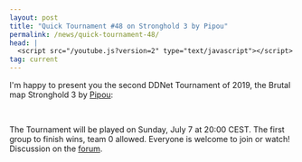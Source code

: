 ```yaml
---
layout: post
title: "Quick Tournament #48 on Stronghold 3 by Pipou"
permalink: /news/quick-tournament-48/
head: |
  <script src="/youtube.js?version=2" type="text/javascript"></script>
tag: current
---
```


I'm happy to present you the second DDNet Tournament of 2019, the Brutal map Stronghold 3 by [Pipou](/mappers/Pipou/):

<div class="startvideo"><div class="video-container">
  <div class="ytplayer" data-id="LqJK6HcsN18"></div>
</div></div>
<br>

The Tournament will be played on Sunday, July 7 at 20:00 CEST. The first group to finish wins, team 0 allowed. Everyone is welcome to join or watch!
Discussion on the [forum](//forum.ddnet.tw/viewtopic.php?f=33&t=6827).
